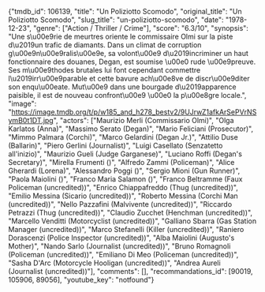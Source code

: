 {"tmdb_id": 106139, "title": "Un Poliziotto Scomodo", "original_title": "Un Poliziotto Scomodo", "slug_title": "un-poliziotto-scomodo", "date": "1978-12-23", "genre": ["Action / Thriller / Crime"], "score": "6.3/10", "synopsis": "Une s\u00e9rie de meurtres oriente le commissaire Olmi sur la piste d\u2019un trafic de diamants. Dans un climat de corruption g\u00e9n\u00e9ralis\u00e9e, sa volont\u00e9 d\u2019incriminer un haut fonctionnaire des douanes, Degan, est soumise \u00e0 rude \u00e9preuve. Ses m\u00e9thodes brutales lui font cependant commettre l\u2019irr\u00e9parable et cette bavure ach\u00e8ve de discr\u00e9diter son enqu\u00eate. Mut\u00e9 dans une bourgade d\u2019apparence paisible, il est de nouveau confront\u00e9 \u00e0 la p\u00e8gre locale.", "image": "https://image.tmdb.org/t/p/w185_and_h278_bestv2/9UJrwZ1afkArSePVrNSymB0t1DT.jpg", "actors": ["Maurizio Merli (Commissario Olmi)", "Olga Karlatos (Anna)", "Massimo Serato (Degan)", "Mario Feliciani (Prosecutor)", "Mimmo Palmara (Corchi)", "Marco Gelardini (Degan Jr.)", "Attilio Duse (Ballarin)", "Piero Gerlini (Journalist)", "Luigi Casellato (Senzatetto all'inizio)", "Maurizio Gueli (Judge Garganese)", "Luciano Roffi (Degan's Secretary)", "Mirella Frumenti ()", "Alfredo Zammi (Policeman)", "Alice Gherardi (Lorena)", "Alessandro Poggi ()", "Sergio Mioni (Gun Runner)", "Paola Maiolini ()", "Franco Maria Salamon ()", "Franco Beltramme (Faux Policeman (uncredited))", "Enrico Chiappafreddo (Thug (uncredited))", "Emilio Messina (Sicario (uncredited))", "Roberto Messina (Corchi Man (uncredited))", "Nello Pazzafini (Malvivente (uncredited))", "Riccardo Petrazzi (Thug (uncredited))", "Claudio Zucchet (Henchman (uncredited))", "Marcello Venditti (Motorcyclist (uncredited))", "Galliano Sbarra (Gas Station Manager (uncredited))", "Marco Stefanelli (Killer (uncredited))", "Raniero Dorascenzi (Police Inspector (uncredited))", "Alba Maiolini (Augusto's Mother)", "Nando Sarlo (Journalist (uncredited))", "Bruno Romagnoli (Policeman (uncredited))", "Emiliano Di Meo (Policeman (uncredited))", "Sasha D'Arc (Motorcycle Hooligan (uncredited))", "Andrea Aureli (Journalist (uncredited))"], "comments": [], "recommandations_id": [90019, 105906, 89056], "youtube_key": "notfound"}